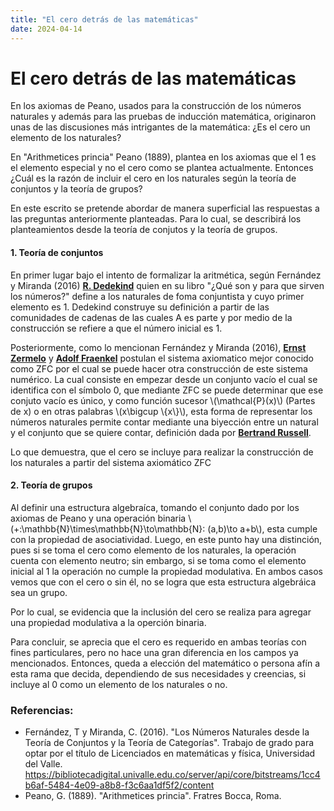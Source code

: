 ```yaml
---
title: "El cero detrás de las matemáticas"
date: 2024-04-14
---
```

<head>
  <link rel="stylesheet" href="https://cdn.jsdelivr.net/npm/katex@0.10.2/dist/katex.min.css" integrity="sha384-yFRtMMDnQtDRO8rLpMIKrtPCD5jdktao2TV19YiZYWMDkUR5GQZR/NOVTdquEx1j" crossorigin="anonymous">
  <script defer src="https://cdn.jsdelivr.net/npm/katex@0.10.2/dist/katex.min.js" integrity="sha384-9Nhn55MVVN0/4OFx7EE5kpFBPsEMZxKTCnA+4fqDmg12eCTqGi6+BB2LjY8brQxJ" crossorigin="anonymous"></script>
  <script defer src="https://cdn.jsdelivr.net/npm/katex@0.10.2/dist/contrib/auto-render.min.js" integrity="sha384-kWPLUVMOks5AQFrykwIup5lo0m3iMkkHrD0uJ4H5cjeGihAutqP0yW0J6dpFiVkI" crossorigin="anonymous" onload="renderMathInElement(document.body);"></script>
</head>

# El cero detrás de las matemáticas
En los axiomas de Peano, usados para la construcción de los números naturales y además para las pruebas de inducción matemática, originaron unas de las discusiones más intrigantes de la matemática: ¿Es el cero un elemento de los naturales? 

En "Arithmetices princia" Peano (1889), plantea en los axiomas que el 1 es el elemento especial y no el cero como se plantea actualmente. Entonces ¿Cuál es la razón de incluir el cero en los naturales según la teoría de conjuntos y la teoría de grupos?

En este escrito se pretende abordar de manera superficial las respuestas a las preguntas anteriormente planteadas. Para lo cual, se describirá los planteamientos desde la teoría de conjutos y la teoría de grupos. 
#### 1. Teoría de conjuntos
En primer lugar bajo el intento de formalizar la aritmética, según Fernández y Miranda (2016) [**R. Dedekind**](https://virtual.uptc.edu.co/ova/estadistica/docs/autores/pag/mat/Dedekind-1.asp.htm) quien en su libro "¿Qué son y para que sirven los números?" define a los naturales de foma conjuntista y cuyo primer elemento es 1. Dedekind construye su definición a partir de las comunidades de cadenas de las cuales A es parte y por medio de la construcción se refiere a que el número inicial es 1.

Posteriormente, como lo mencionan Fernández y Miranda (2016), [**Ernst Zermelo**](https://matematics.wordpress.com/2019/11/13/ernst-friedrich-ferdinand-zermelo/) y [**Adolf Fraenkel**](https://mathshistory.st-andrews.ac.uk/Biographies/Fraenkel/) postulan el sistema axiomatico mejor conocido como ZFC por el cual se puede hacer otra construcción de este sistema numérico. La cual consiste en empezar desde un conjunto vacío el cual se identifica con el símbolo 0, que mediante ZFC se puede determinar que ese conjuto vacío es único, y como función sucesor \\(\mathcal{P}(x)\\) (Partes de x)  o en otras palabras \\(x\bigcup \\{x\\}\\), esta forma de representar los números naturales permite contar mediante una biyección entre un natural y el conjunto que se quiere contar, definición dada por [**Bertrand Russell**](https://www.filosofos.net/russell/russell_bio.htm).

Lo que demuestra, que el cero se incluye para realizar la construcción de los naturales a partir del sistema axiomático ZFC
#### 2. Teoría de grupos
Al definir una estructura algebraíca, tomando el conjunto dado por los axiomas de Peano y una operación binaria \\(+:\mathbb{N}\times\mathbb{N}\to\mathbb{N}: (a,b)\to a+b\\), esta cumple con la propiedad de asociatividad. Luego, en este punto hay una distinción, pues si se toma el cero como elemento de los naturales, la operación cuenta con elemento neutro; sin embargo, si se toma como el elemento inicial al 1 la operación no cumple la propiedad modulativa. En ambos casos vemos que con el cero o sin él, no se logra que esta estructura algebráica sea un grupo.

Por lo cual, se evidencia que la inclusión del cero se realiza para agregar una propiedad modulativa a la operción binaria.

Para concluir, se aprecia que el cero es requerido en ambas teorías con fines particulares, pero no hace una gran diferencia en los campos ya mencionados. Entonces, queda a elección del matemático o persona afín a esta rama que decida, dependiendo de sus necesidades y creencias, si incluye al 0 como un elemento de los naturales o no.

### Referencias:
- Fernández, T y Miranda, C. (2016). "Los Números Naturales desde la Teoría de
Conjuntos y la Teoría de Categorías". Trabajo de grado para optar por el título de Licenciados en matemáticas y física, Universidad del Valle. https://bibliotecadigital.univalle.edu.co/server/api/core/bitstreams/1cc4b6af-5484-4e09-a8b8-f3c6aa1df5f2/content
- Peano, G. (1889). "Arithmetices princia".  Fratres Bocca, Roma.


